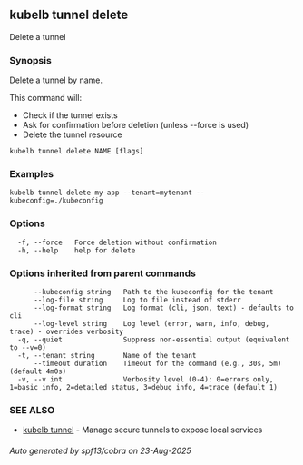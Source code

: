 ## kubelb tunnel delete

Delete a tunnel

### Synopsis

Delete a tunnel by name.

This command will:
- Check if the tunnel exists
- Ask for confirmation before deletion (unless --force is used)
- Delete the tunnel resource


```
kubelb tunnel delete NAME [flags]
```

### Examples

```
kubelb tunnel delete my-app --tenant=mytenant --kubeconfig=./kubeconfig
```

### Options

```
  -f, --force   Force deletion without confirmation
  -h, --help    help for delete
```

### Options inherited from parent commands

```
      --kubeconfig string   Path to the kubeconfig for the tenant
      --log-file string     Log to file instead of stderr
      --log-format string   Log format (cli, json, text) - defaults to cli
      --log-level string    Log level (error, warn, info, debug, trace) - overrides verbosity
  -q, --quiet               Suppress non-essential output (equivalent to --v=0)
  -t, --tenant string       Name of the tenant
      --timeout duration    Timeout for the command (e.g., 30s, 5m) (default 4m0s)
  -v, --v int               Verbosity level (0-4): 0=errors only, 1=basic info, 2=detailed status, 3=debug info, 4=trace (default 1)
```

### SEE ALSO

* [kubelb tunnel](kubelb_tunnel.md)	 - Manage secure tunnels to expose local services

###### Auto generated by spf13/cobra on 23-Aug-2025
